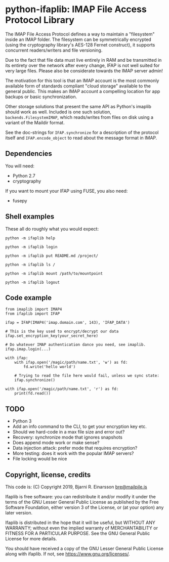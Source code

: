 # python-ifaplib: IMAP File Access Protocol Library

The IMAP File Access Protocol defines a way to maintain a "filesystem" inside
an IMAP folder. The filesystem can be symmetrically encrypted (using the
cryptography library's AES-128 Fernet construct), it supports concurrent
readers/writers and file versioning.

Due to the fact that file data must live entirely in RAM and be transmitted in
its entirety over the network after every change, IFAP is not well suited for
very large files. Please also be considerate towards the IMAP server admin!

The motivation for this tool is that an IMAP account is the most commonly
available form of standards compliant "cloud storage" available to the general
public. This makes an IMAP account a compelling location for app backups or
basic synchronization.

Other storage solutions that present the same API as Python's imaplib should
work as well. Included is one such solution, `backends.FilesystemIMAP`, which
reads/writes from files on disk using a variant of the Maildir format.

See the doc-strings for `IFAP.synchronize` for a description of the protocol
itself and `IFAP.encode_object` to read about the message format in IMAP.


## Dependencies

You will need:

   * Python 2.7
   * cryptography

If you want to mount your IFAP using FUSE, you also need:

   * fusepy


## Shell examples

These all do roughly what you would expect:

    python -m ifaplib help

    python -m ifaplib login

    python -m ifaplib put README.md /project/

    python -m ifaplib ls /

    python -m ifaplib mount /path/to/mountpoint

    python -m ifaplib logout


## Code example

    from imaplib import IMAP4
    from ifaplib import IFAP

    ifap = IFAP(IMAP4('imap.domain.com', 143), 'IFAP_DATA')

    # This is the key used to encrypt/decrypt our data
    ifap.set_encryption_key(your_secret_here)

    # Do whatever IMAP authentication dance you need, see imaplib.
    ifap.imap.login(...)

    with ifap:
        with ifap.open('/magic/path/name.txt', 'w') as fd:
            fd.write('hello world')

        # Trying to read the file here would fail, unless we sync state:
        ifap.synchronize()

    with ifap.open('/magic/path/name.txt', 'r') as fd:
        print(fd.read())


## TODO

   * Python 3
   * Add an info command to the CLI, to get your encryption key etc.
   * Should we hard-code in a max file size and error out?
   * Recovery: synchronize mode that ignores snapshots
   * Does append mode work or make sense?
   * Data injection attack: prefer mode that requires encryption?
   * More testing: does it work with the popular IMAP servers?
   * File locking would be nice


## Copyright, license, credits

This code is: (C) Copyright 2019, Bjarni R. Einarsson <bre@mailpile.is>

Ifaplib is free software: you can redistribute it and/or modify
it under the terms of the GNU Lesser General Public License as
published by the Free Software Foundation, either version 3 of
the License, or (at your option) any later version.

Ifaplib is distributed in the hope that it will be useful,
but WITHOUT ANY WARRANTY; without even the implied warranty of
MERCHANTABILITY or FITNESS FOR A PARTICULAR PURPOSE.  See the
GNU General Public License for more details.

You should have received a copy of the GNU Lesser General Public
License along with ifaplib. If not, see <https://www.gnu.org/licenses/>.
